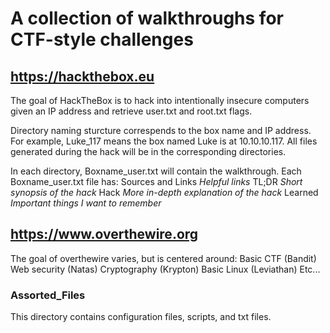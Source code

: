 # A collection of walkthroughs for CTF-style challenges

## https://hackthebox.eu
The goal of HackTheBox is to hack into intentionally insecure 
computers given an IP address and retrieve user.txt and root.txt flags. 

Directory naming sturcture correspends to the box name and IP address.
For example, Luke_117 means the box named Luke is at 10.10.10.117.
All files generated during the hack will be in the corresponding directories.

In each directory, Boxname_user.txt will contain the walkthrough.
Each Boxname_user.txt file has:
	Sources and Links        *Helpful links*
	TL;DR                    *Short synopsis of the hack* 
	Hack                     *More in-depth explanation of the hack*
	Learned				   *Important things I want to remember*

## https://www.overthewire.org
The goal of overthewire varies, but is centered around:
	Basic CTF (Bandit) 
	Web security (Natas)
    Cryptography (Krypton)
	Basic Linux (Leviathan)
	Etc...

### Assorted_Files
This directory contains configuration files, scripts, and txt files. 
